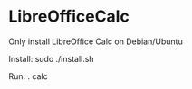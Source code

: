 # LibreOfficeCalc

Only install LibreOffice Calc on Debian/Ubuntu

Install:
	sudo ./install.sh

Run:
	. calc

